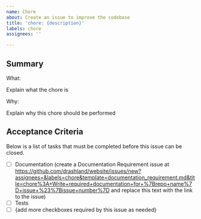 ```yaml
---
name: Chore
about: Create an issue to improve the codebase
title: 'chore: {description}'
labels: chore
assignees: ''

---
```


## Summary

What:

Explain what the chore is

Why:

Explain why this chore should be performed

## Acceptance Criteria

Below is a list of tasks that must be completed before this issue can be closed.

- [ ] Documentation (create a Documentation Requirement issue at https://github.com/drashland/website/issues/new?assignees=&labels=chore&template=documentation_requirement.md&title=chore%3A+Write+required+documentation+for+%7Brepo+name%7D+issue+%23%7Bissue+number%7D and replace this text with the link to the issue)
- [ ] Tests
- [ ] {add more checkboxes required by this issue as needed}
